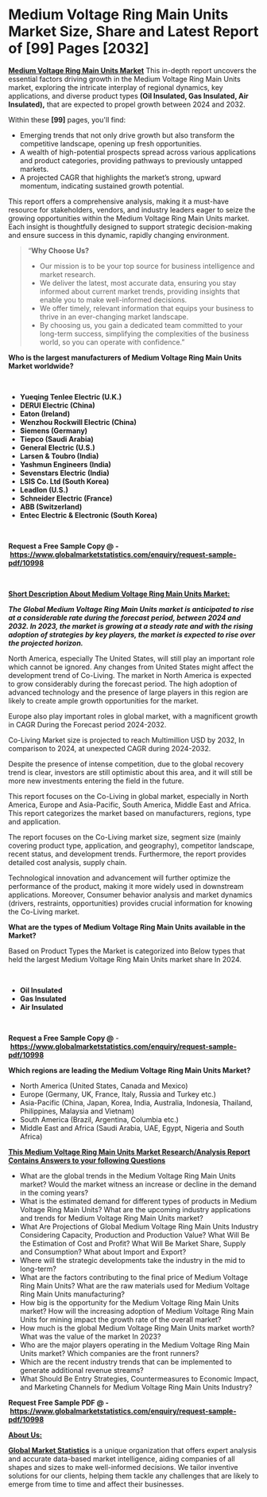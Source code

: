 <h1>Medium Voltage Ring Main Units Market Size, Share and Latest Report of [99] Pages [2032]</h1>
<p><a href="https://www.globalmarketstatistics.com/market-reports/medium-voltage-ring-main-units-market-10998"><strong>Medium Voltage Ring Main Units Market</strong></a> This in-depth report uncovers the essential factors driving growth in the Medium Voltage Ring Main Units market, exploring the intricate interplay of regional dynamics, key applications, and diverse product types <strong>(Oil Insulated, Gas Insulated, Air Insulated),</strong> that are expected to propel growth between 2024 and 2032.</p>
<p>Within these <strong>[99]</strong> pages, you'll find:</p>
<ul>
<li>Emerging trends that not only drive growth but also transform the competitive landscape, opening up fresh opportunities.</li>
<li>A wealth of high-potential prospects spread across various applications and product categories, providing pathways to previously untapped markets.</li>
<li>A projected CAGR that highlights the market&rsquo;s strong, upward momentum, indicating sustained growth potential.</li>
</ul>
<p>This report offers a comprehensive analysis, making it a must-have resource for stakeholders, vendors, and industry leaders eager to seize the growing opportunities within the Medium Voltage Ring Main Units market. Each insight is thoughtfully designed to support strategic decision-making and ensure success in this dynamic, rapidly changing environment.</p>
<blockquote class="">
<p>&ldquo;<strong>Why Choose Us? </strong></p>
<ul>
<li>Our mission is to be your top source for business intelligence and market research.</li>
<li>We deliver the latest, most accurate data, ensuring you stay informed about current market trends, providing insights that enable you to make well-informed decisions.</li>
<li>We offer timely, relevant information that equips your business to thrive in an ever-changing market landscape.</li>
<li>By choosing us, you gain a dedicated team committed to your long-term success, simplifying the complexities of the business world, so you can operate with confidence.&rdquo;</li>
</ul>
</blockquote>
<p><strong>Who is the largest manufacturers of Medium Voltage Ring Main Units Market worldwide?</strong></p>
<p>&nbsp;</p>
<ul>
<li><strong>Yueqing Tenlee Electric (U.K.)</strong></li>
<li><strong>DERUI Electric (China)</strong></li>
<li><strong>Eaton (Ireland)</strong></li>
<li><strong>Wenzhou Rockwill Electric (China)</strong></li>
<li><strong>Siemens (Germany)</strong></li>
<li><strong>Tiepco (Saudi Arabia)</strong></li>
<li><strong>General Electric (U.S.)</strong></li>
<li><strong>Larsen &amp; Toubro (India)</strong></li>
<li><strong>Yashmun Engineers (India)</strong></li>
<li><strong>Sevenstars Electric (India)</strong></li>
<li><strong>LSIS Co. Ltd (South Korea)</strong></li>
<li><strong>Leadlon (U.S.)</strong></li>
<li><strong>Schneider Electric (France)</strong></li>
<li><strong>ABB (Switzerland)</strong></li>
<li><strong>Entec Electric &amp; Electronic (South Korea)</strong></li>
</ul>
<p>&nbsp;</p>
<p><strong>Request a Free Sample Copy @ -&nbsp;</strong><a href="https://www.globalmarketstatistics.com/enquiry/request-sample-pdf/10998"><strong>https://www.globalmarketstatistics.com/enquiry/request-sample-pdf/10998</strong></a></p>
<p>&nbsp;</p>
<p><strong><u>Short Description About Medium Voltage Ring Main Units Market:</u></strong></p>
<p><strong><em>The Global Medium Voltage Ring Main Units market is anticipated to rise at a considerable rate during the forecast period, between 2024 and 2032. In 2023, the market is growing at a steady rate and with the rising adoption of strategies by key players, the market is expected to rise over the projected horizon.</em></strong></p>
<p>North America, especially The United States, will still play an important role which cannot be ignored. Any changes from United States might affect the development trend of Co-Living. The market in North America is expected to grow considerably during the forecast period. The high adoption of advanced technology and the presence of large players in this region are likely to create ample growth opportunities for the market.</p>
<p>Europe also play important roles in global market, with a magnificent growth in CAGR During the Forecast period 2024-2032.</p>
<p>Co-Living Market size is projected to reach Multimillion USD by 2032, In comparison to 2024, at unexpected CAGR during 2024-2032.</p>
<p>Despite the presence of intense competition, due to the global recovery trend is clear, investors are still optimistic about this area, and it will still be more new investments entering the field in the future.</p>
<p>This report focuses on the Co-Living in global market, especially in North America, Europe and Asia-Pacific, South America, Middle East and Africa. This report categorizes the market based on manufacturers, regions, type and application.</p>
<p>The report focuses on the Co-Living market size, segment size (mainly covering product type, application, and geography), competitor landscape, recent status, and development trends. Furthermore, the report provides detailed cost analysis, supply chain.</p>
<p>Technological innovation and advancement will further optimize the performance of the product, making it more widely used in downstream applications. Moreover, Consumer behavior analysis and market dynamics (drivers, restraints, opportunities) provides crucial information for knowing the Co-Living market.</p>
<p><strong>What are the types of Medium Voltage Ring Main Units available in the Market?</strong></p>
<p>Based on Product Types the Market is categorized into Below types that held the largest Medium Voltage Ring Main Units market share In 2024.</p>
<p>&nbsp;</p>
<ul>
<li><strong>Oil Insulated</strong></li>
<li><strong>Gas Insulated</strong></li>
<li><strong>Air Insulated</strong></li>
</ul>
<p>&nbsp;</p>
<p><strong>Request a Free Sample Copy @</strong>&nbsp;-&nbsp;<a href="https://www.globalmarketstatistics.com/enquiry/request-sample-pdf/10998"><strong>https://www.globalmarketstatistics.com/enquiry/request-sample-pdf/10998</strong></a></p>
<p><strong>Which regions are leading the Medium Voltage Ring Main Units Market?</strong></p>
<ul>
<li>North America (United States, Canada and Mexico)</li>
<li>Europe (Germany, UK, France, Italy, Russia and Turkey etc.)</li>
<li>Asia-Pacific (China, Japan, Korea, India, Australia, Indonesia, Thailand, Philippines, Malaysia and Vietnam)</li>
<li>South America (Brazil, Argentina, Columbia etc.)</li>
<li>Middle East and Africa (Saudi Arabia, UAE, Egypt, Nigeria and South Africa)</li>
</ul>
<p><strong><u>This Medium Voltage Ring Main Units Market Research/Analysis Report Contains Answers to your following Questions</u></strong></p>
<ul>
<li>What are the global trends in the Medium Voltage Ring Main Units market? Would the market witness an increase or decline in the demand in the coming years?</li>
<li>What is the estimated demand for different types of products in Medium Voltage Ring Main Units? What are the upcoming industry applications and trends for Medium Voltage Ring Main Units market?</li>
<li>What Are Projections of Global Medium Voltage Ring Main Units Industry Considering Capacity, Production and Production Value? What Will Be the Estimation of Cost and Profit? What Will Be Market Share, Supply and Consumption? What about Import and Export?</li>
<li>Where will the strategic developments take the industry in the mid to long-term?</li>
<li>What are the factors contributing to the final price of Medium Voltage Ring Main Units? What are the raw materials used for Medium Voltage Ring Main Units manufacturing?</li>
<li>How big is the opportunity for the Medium Voltage Ring Main Units market? How will the increasing adoption of Medium Voltage Ring Main Units for mining impact the growth rate of the overall market?</li>
<li>How much is the global Medium Voltage Ring Main Units market worth? What was the value of the market In 2023?</li>
<li>Who are the major players operating in the Medium Voltage Ring Main Units market? Which companies are the front runners?</li>
<li>Which are the recent industry trends that can be implemented to generate additional revenue streams?</li>
<li>What Should Be Entry Strategies, Countermeasures to Economic Impact, and Marketing Channels for Medium Voltage Ring Main Units Industry?</li>
</ul>
<p><strong>Request Free Sample PDF @ -&nbsp;</strong><a href="https://www.globalmarketstatistics.com/enquiry/request-sample-pdf/10998"><strong>https://www.globalmarketstatistics.com/enquiry/request-sample-pdf/10998</strong></a></p>
<p><strong><u>About Us:</u></strong></p>
<p><a href="https://www.globalmarketstatistics.com/"><strong>Global Market Statistics</strong></a>&nbsp;is a unique organization that offers expert analysis and accurate data-based market intelligence, aiding companies of all shapes and sizes to make well-informed decisions. We tailor inventive solutions for our clients, helping them tackle any challenges that are likely to emerge from time to time and affect their businesses.</p>